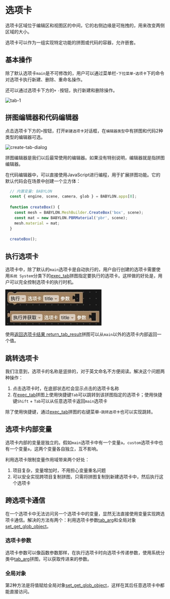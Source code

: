 # 选项卡

选项卡区域位于编辑区和视图区的中间，它的右侧边缘是可拖拽的，用来改变两侧区域的大小。

选项卡可以作为一组实现特定功能的拼图或代码的容器，允许嵌套。

## 基本操作

除了默认选项卡`main`是不可修改的，用户可以通过菜单栏-`下拉菜单`-`选项卡`下的命令对选项卡执行新建、删除、重命名操作。

还可以通过选项卡下方的`+` `-`按钮，执行新建和删除操作。

![tab-1](https://cdn.zjbku.com/diving-deeper/tab-1.jpg)

## 拼图编辑器和代码编辑器

点击选项卡下方的`+`按钮，打开`新建选项卡`对话框，在`编辑器类型`中有拼图和代码2种类型的编辑器可选。

![create-tab-dialog](https://cdn.zjbku.com/diving-deeper/create-tab-dialog.jpg)

拼图编辑器是我们以后最常使用的编辑器。如果没有特别说明，编辑器就是指拼图编辑器。

在代码编辑器中，可以直接使用JavaScript进行编程，用于扩展拼图功能。它的默认代码会在场景中创建一个立方体：

```js
  // 内置变量: BABYLON
  const { engine, scene, camera, glob } = BABYLON.apps[0];

  function createBox() {
    const mesh = BABYLON.MeshBuilder.CreateBox('box', scene);
    const mat = new BABYLON.PBRMaterial('pbr', scene);
    mesh.material = mat;
  }

  createBox();
```

## 执行选项卡

选项卡中，除了默认的`main`选项卡是自动执行的，用户自行创建的选项卡需要使用`系统 System`分类下的[exec_tab](../blocks-reference/system.md#exec-tab)拼图指定要执行的选项卡。这样做的好处是，用户可以完全控制选项卡的执行时机。

![execute_tab](/img/diving/exec-tab-min.jpg)

使用[返回选项卡结果 return_tab_result](../blocks-reference/system.md#return-tab-result)拼图可以从`main`以外的选项卡内部返回一个值。

## 跳转选项卡

我们注意到，选项卡的名称是竖排的，对于英文命名不方便阅读。解决这个问题两种操作：

1. 点击选项卡时，在底部状态栏会显示点击的选项卡名称
2. 在[exec_tab](../blocks-reference/system.md#exec-tab)拼图上使用快捷键`Tab`可以跳转到该拼图指定的选项卡；使用快捷键`Shift` + `Tab`可以从任意选项卡返回`main`选项卡

除了使用快捷键，通过[exec_tab](../blocks-reference/system.md#exec-tab)拼图的右键菜单-`跳转选项卡`也可以实现跳转。

## 选项卡内部变量

选项卡内部的变量是独立的。假如`main`选项卡中有一个变量`a`，`custom`选项卡中也有一个变量`a`，这两个变量各自独立，互不影响。

利用选项卡限制变量作用域带来两个好处：
1. 项目复杂，变量增加时，不用担心变量重名问题
2. 可以安全实现跨项目复制拼图，只需将拼图复制到新建选项卡中，然后执行这个选项卡

## 跨选项卡通信

在一个选项卡中无法访问另一个选项卡中的变量，显然无法直接使用变量实现跨选项卡通信。解决的方法有两个：利用选项卡参数[tab_arg](../blocks-reference/system.md#get-tab-arg)和全局对象[set_get_glob_object](../blocks-reference/system.md#set-get-glob-object)。

### 选项卡参数

选项卡参数可以像函数参数那样，在执行选项卡时向选项卡传递参数，使用系统分类中[tab_arg](../blocks-reference/system.md#get-tab-arg)拼图，可以获取传进来的参数。

### 全局对象

第2种方法是将值赋给全局对象[set_get_glob_object](../blocks-reference/system.md#set-get-glob-object)，这样在其后任意选项卡中都能直接访问。
